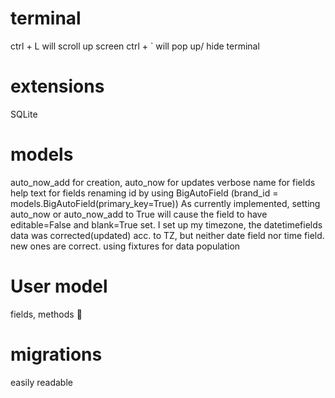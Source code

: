 # terminal
<btn>ctrl</btn> + <btn>L</btn> will scroll up screen
ctrl + ` will pop up/ hide terminal

# extensions
SQLite

# models
auto_now_add for creation, auto_now for updates
verbose name for fields
help text for fields
renaming id by using BigAutoField (brand_id = models.BigAutoField(primary_key=True))
As currently implemented, setting auto_now or auto_now_add to True will cause the field to have editable=False and blank=True set.
I set up my timezone, the datetimefields data was corrected(updated) acc. to TZ, but neither date field nor time field. new ones are correct.
using fixtures for data population

# User model
fields, methods 🤯

# migrations
easily readable
